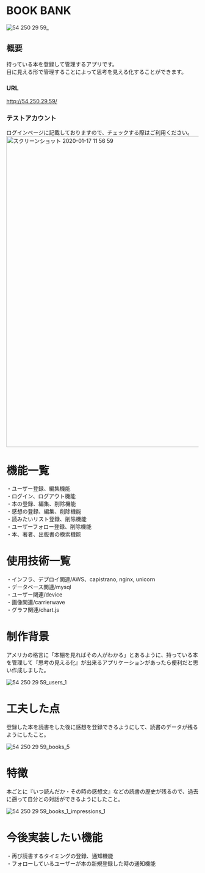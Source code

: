 # BOOK BANK
![54 250 29 59_](https://user-images.githubusercontent.com/56828853/72335941-25fd2c80-3703-11ea-8bd0-0b3a2581d90e.png)

## 概要
持っている本を登録して管理するアプリです。  
目に見える形で管理することによって思考を見える化することができます。  
### URL
http://54.250.29.59/  
### テストアカウント
ログインページに記載しておりますので、チェックする際はご利用ください。
<img width="815" alt="スクリーンショット 2020-01-17 11 56 59" src="https://user-images.githubusercontent.com/56828853/72580851-aea4e400-3920-11ea-95e2-0af023f96c2f.png">


# 機能一覧
・ユーザー登録、編集機能  
・ログイン、ログアウト機能  
・本の登録、編集、削除機能  
・感想の登録、編集、削除機能  
・読みたいリスト登録、削除機能  
・ユーザーフォロー登録、削除機能  
・本、著者、出版書の検索機能  

# 使用技術一覧
・インフラ、デプロイ関連/AWS、capistrano, nginx, unicorn  
・データベース関連/mysql  
・ユーザー関連/device  
・画像関連/carrierwave  
・グラフ関連/chart.js  

# 制作背景
アメリカの格言に「本棚を見ればその人がわかる」とあるように、持っている本を管理して『思考の見える化』が出来るアプリケーションがあったら便利だと思い作成しました。  

![54 250 29 59_users_1](https://user-images.githubusercontent.com/56828853/72337721-60b49400-3706-11ea-8b08-641e9fa3a9d2.png)



# 工夫した点
登録した本を読書をした後に感想を登録できるようにして、読書のデータが残るようにしたこと。  

![54 250 29 59_books_5](https://user-images.githubusercontent.com/56828853/72337908-ba1cc300-3706-11ea-802b-d547ff74c371.png)


# 特徴
本ごとに『いつ読んだか・その時の感想文』などの読書の歴史が残るので、過去に遡って自分との対話ができるようにしたこと。  

![54 250 29 59_books_1_impressions_1](https://user-images.githubusercontent.com/56828853/72338070-05cf6c80-3707-11ea-989b-10585540fcdc.png)


# 今後実装したい機能
・再び読書するタイミングの登録、通知機能  
・フォローしているユーザーが本の新規登録した時の通知機能  
